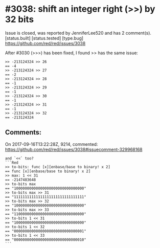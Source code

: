 
#3038: shift an integer right (>>) by 32 bits
================================================================================
Issue is closed, was reported by JenniferLee520 and has 2 comment(s).
[status.built] [status.tested] [type.bug]
<https://github.com/red/red/issues/3038>

After #3030 (>>>) has been fixed, I found >> has the same issue:
```Red
>> -213124324 >> 26
== -4
>> -213124324 >> 27
== -2
>> -213124324 >> 28
== -1
>> -213124324 >> 29
== -1
>> -213124324 >> 30
== -1
>> -213124324 >> 31
== -1
>> -213124324 >> 32
== -213124324
```


Comments:
--------------------------------------------------------------------------------

On 2017-09-16T13:22:28Z, 9214, commented:
<https://github.com/red/red/issues/3038#issuecomment-329968168>

    and `<<` too?
    ```Red
    >> to-bits: func [x][enbase/base to binary! x 2]
    == func [x][enbase/base to binary! x 2]
    >> max: 1 << 31
    == -2147483648
    >> to-bits max
    == "10000000000000000000000000000000"
    >> to-bits max >> 31
    == "11111111111111111111111111111111"
    >> to-bits max >> 32
    == "10000000000000000000000000000000"
    >> to-bits max >> 33
    == "11000000000000000000000000000000"
    >> to-bits 1 << 31
    == "10000000000000000000000000000000"
    >> to-bits 1 << 32
    == "00000000000000000000000000000001"
    >> to-bits 1 << 33
    == "00000000000000000000000000000010"
    ```

